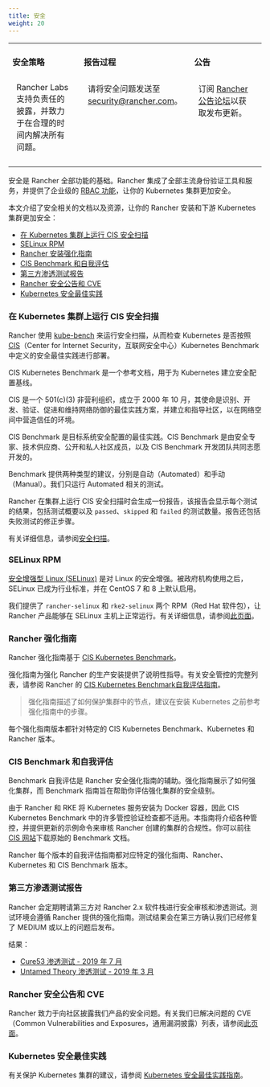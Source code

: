 ```yaml
---
title: 安全
weight: 20
---
```


<table width="100%">
<tr style="vertical-align: top;">
<td width="30%" style="border: none;">
<h4>安全策略</h4>
<p style="padding: 8px">Rancher Labs 支持负责任的披露，并致力于在合理的时间内解决所有问题。 </p>
</td>
<td width="30%" style="border: none;">
<h4>报告过程</h4>
<p style="padding: 8px">请将安全问题发送至 <a href="mailto:security@rancher.com">security@rancher.com</a>。</p>
</td>
<td width="30%" style="border: none;">
<h4>公告</h4>
<p style="padding: 8px">订阅 <a href="https://forums.rancher.com/c/announcements">Rancher 公告论坛</a>以获取发布更新。</p>
</td>
</tr>
</table>

安全是 Rancher 全部功能的基础。Rancher 集成了全部主流身份验证工具和服务，并提供了企业级的 [RBAC 功能]({{<baseurl>}}/rancher/v2.6/en/admin-settings/rbac)，让你的 Kubernetes 集群更加安全。

本文介绍了安全相关的文档以及资源，让你的 Rancher 安装和下游 Kubernetes 集群更加安全：

- [在 Kubernetes 集群上运行 CIS 安全扫描](#running-a-cis-security-scan-on-a-kubernetes-cluster)
- [SELinux RPM](#selinux-rpm)
- [Rancher 安装强化指南](#rancher-hardening-guide)
- [CIS Benchmark 和自我评估](#the-cis-benchmark-and-self-assessment)
- [第三方渗透测试报告](#third-party-penetration-test-reports)
- [Rancher 安全公告和 CVE](#rancher-security-advisories-and-cves)
- [Kubernetes 安全最佳实践](#kubernetes-security-best-practices)

### 在 Kubernetes 集群上运行 CIS 安全扫描

Rancher 使用 [kube-bench](https://github.com/aquasecurity/kube-bench) 来运行安全扫描，从而检查 Kubernetes 是否按照 [CIS](https://www.cisecurity.org/cis-benchmarks/)（Center for Internet Security，互联网安全中心）Kubernetes Benchmark 中定义的安全最佳实践进行部署。

CIS Kubernetes Benchmark 是一个参考文档，用于为 Kubernetes 建立安全配置基线。

CIS 是一个 501(c\)(3) 非营利组织，成立于 2000 年 10 月，其使命是识别、开发、验证、促进和维持网络防御的最佳实践方案，并建立和指导社区，以在网络空间中营造信任的环境。

CIS Benchmark 是目标系统安全配置的最佳实践。CIS Benchmark 是由安全专家、技术供应商、公开和私人社区成员，以及 CIS Benchmark 开发团队共同志愿开发的。

Benchmark 提供两种类型的建议，分别是自动（Automated）和手动（Manual）。我们只运行 Automated 相关的测试。

Rancher 在集群上运行 CIS 安全扫描时会生成一份报告，该报告会显示每个测试的结果，包括测试概要以及 `passed`、`skipped` 和 `failed` 的测试数量。报告还包括失败测试的修正步骤。

有关详细信息，请参阅[安全扫描]({{<baseurl>}}/rancher/v2.6/en/cis-scans)。

### SELinux RPM

[安全增强型 Linux (SELinux)](https://en.wikipedia.org/wiki/Security-Enhanced_Linux) 是对 Linux 的安全增强。被政府机构使用之后，SELinux 已成为行业标准，并在 CentOS 7 和 8 上默认启用。

我们提供了 `rancher-selinux` 和 `rke2-selinux` 两个 RPM（Red Hat 软件包），让 Rancher 产品能够在 SELinux 主机上正常运行。有关详细信息，请参阅[此页面]({{<baseurl>}}/rancher/v2.6/en/security/selinux)。

### Rancher 强化指南

Rancher 强化指南基于 <a href="https://www.cisecurity.org/benchmark/kubernetes/" target="_blank">CIS Kubernetes Benchmark</a>。

强化指南为强化 Rancher 的生产安装提供了说明性指导。有关安全管控的完整列表，请参阅 Rancher 的 [CIS Kubernetes Benchmark自我评估指南](#the-cis-benchmark-and-self-sssessment)。

> 强化指南描述了如何保护集群中的节点，建议在安装 Kubernetes 之前参考强化指南中的步骤。

每个强化指南版本都针对特定的 CIS Kubernetes Benchmark、Kubernetes 和 Rancher 版本。

### CIS Benchmark 和自我评估

Benchmark 自我评估是 Rancher 安全强化指南的辅助。强化指南展示了如何强化集群，而 Benchmark 指南旨在帮助你评估强化集群的安全级别。

由于 Rancher 和 RKE 将 Kubernetes 服务安装为 Docker 容器，因此 CIS Kubernetes Benchmark 中的许多管控验证检查都不适用。本指南将介绍各种管控，并提供更新的示例命令来审核 Rancher 创建的集群的合规性。你可以前往 [CIS 网站](https://www.cisecurity.org/benchmark/kubernetes/)下载原始的 Benchmark 文档。

Rancher 每个版本的自我评估指南都对应特定的强化指南、Rancher、Kubernetes 和 CIS Benchmark 版本。

### 第三方渗透测试报告

Rancher 会定期聘请第三方对 Rancher 2.x 软件栈进行安全审核和渗透测试。测试环境会遵循 Rancher 提供的强化指南。测试结果会在第三方确认我们已经修复了 MEDIUM 或以上的问题后发布。

结果：

- [Cure53 渗透测试 - 2019 年 7 月](https://releases.rancher.com/documents/security/pen-tests/2019/RAN-01-cure53-report.final.pdf)
- [Untamed Theory 渗透测试 - 2019 年 3 月](https://releases.rancher.com/documents/security/pen-tests/2019/UntamedTheory-Rancher_SecurityAssessment-20190712_v5.pdf)

### Rancher 安全公告和 CVE

Rancher 致力于向社区披露我们产品的安全问题。有关我们已解决问题的 CVE（Common Vulnerabilities and Exposures，通用漏洞披露）列表，请参阅[此页面](./cve)。

### Kubernetes 安全最佳实践

有关保护 Kubernetes 集群的建议，请参阅 [Kubernetes 安全最佳实践指南](./best-practices)。
